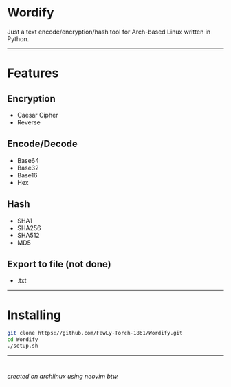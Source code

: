 # Wordify
Just a text encode/encryption/hash tool for Arch-based Linux written in Python.

---

# Features
## Encryption
- Caesar Cipher
- Reverse

## Encode/Decode
- Base64
- Base32
- Base16
- Hex

## Hash
- SHA1
- SHA256
- SHA512
- MD5

## Export to file (not done)
- .txt

---

# Installing
```sh
git clone https://github.com/FewLy-Torch-1861/Wordify.git
cd Wordify
./setup.sh
```

---

#

*created on archlinux using neovim btw.*
